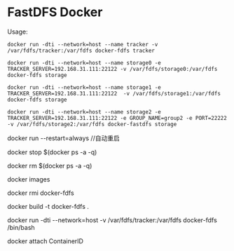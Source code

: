 # FastDFS Docker

Usage:
```
docker run -dti --network=host --name tracker -v /var/fdfs/tracker:/var/fdfs docker-fdfs tracker

docker run -dti --network=host --name storage0 -e TRACKER_SERVER=192.168.31.111:22122 -v /var/fdfs/storage0:/var/fdfs docker-fdfs storage

docker run -dti --network=host --name storage1 -e TRACKER_SERVER=192.168.31.111:22122  -v /var/fdfs/storage1:/var/fdfs docker-fdfs storage

docker run -dti --network=host --name storage2 -e TRACKER_SERVER=192.168.31.111:22122 -e GROUP_NAME=group2 -e PORT=22222 -v /var/fdfs/storage2:/var/fdfs docker-fastdfs storage
```


docker run --restart=always //自动重启

docker stop $(docker ps -a -q)

docker rm $(docker ps -a -q)

docker images

docker rmi docker-fdfs

docker build -t docker-fdfs .

docker run -dti --network=host  -v /var/fdfs/tracker:/var/fdfs docker-fdfs   /bin/bash

docker attach ContainerID

